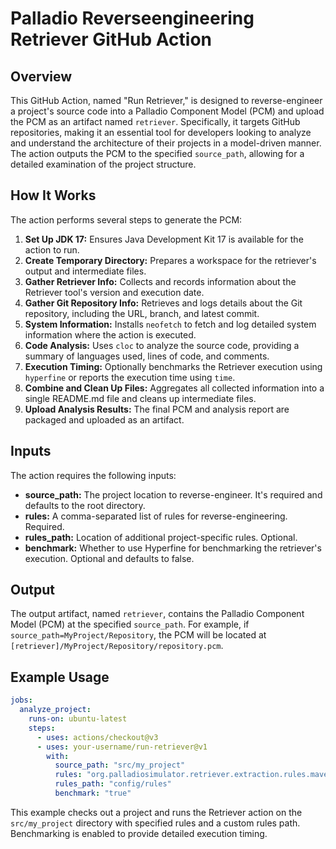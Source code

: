 # Palladio Reverseengineering Retriever GitHub Action

## Overview

This GitHub Action, named "Run Retriever," is designed to reverse-engineer a project's source code into a Palladio Component Model (PCM) and upload the PCM as an artifact named `retriever`. Specifically, it targets GitHub repositories, making it an essential tool for developers looking to analyze and understand the architecture of their projects in a model-driven manner. The action outputs the PCM to the specified `source_path`, allowing for a detailed examination of the project structure.

## How It Works

The action performs several steps to generate the PCM:

1. **Set Up JDK 17:** Ensures Java Development Kit 17 is available for the action to run.
2. **Create Temporary Directory:** Prepares a workspace for the retriever's output and intermediate files.
3. **Gather Retriever Info:** Collects and records information about the Retriever tool's version and execution date.
4. **Gather Git Repository Info:** Retrieves and logs details about the Git repository, including the URL, branch, and latest commit.
5. **System Information:** Installs `neofetch` to fetch and log detailed system information where the action is executed.
6. **Code Analysis:** Uses `cloc` to analyze the source code, providing a summary of languages used, lines of code, and comments.
7. **Execution Timing:** Optionally benchmarks the Retriever execution using `hyperfine` or reports the execution time using `time`.
8. **Combine and Clean Up Files:** Aggregates all collected information into a single README.md file and cleans up intermediate files.
9. **Upload Analysis Results:** The final PCM and analysis report are packaged and uploaded as an artifact.

## Inputs

The action requires the following inputs:

- **source_path:** The project location to reverse-engineer. It's required and defaults to the root directory.
- **rules:** A comma-separated list of rules for reverse-engineering. Required.
- **rules_path:** Location of additional project-specific rules. Optional.
- **benchmark:** Whether to use Hyperfine for benchmarking the retriever's execution. Optional and defaults to false.

## Output

The output artifact, named `retriever`, contains the Palladio Component Model (PCM) at the specified `source_path`. For example, if `source_path=MyProject/Repository`, the PCM will be located at `[retriever]/MyProject/Repository/repository.pcm`.

## Example Usage

```yaml
jobs:
  analyze_project:
    runs-on: ubuntu-latest
    steps:
      - uses: actions/checkout@v3
      - uses: your-username/run-retriever@v1
        with:
          source_path: "src/my_project"
          rules: "org.palladiosimulator.retriever.extraction.rules.maven,org.palladiosimulator.retriever.extraction.rules.spring"
          rules_path: "config/rules"
          benchmark: "true"
```

This example checks out a project and runs the Retriever action on the `src/my_project` directory with specified rules and a custom rules path. Benchmarking is enabled to provide detailed execution timing.
